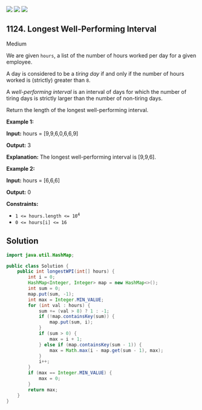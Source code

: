 [![](https://img.shields.io/github/stars/javadev/LeetCode-in-Java?label=Stars&style=flat-square)](https://github.com/javadev/LeetCode-in-Java)
[![](https://img.shields.io/github/forks/javadev/LeetCode-in-Java?label=Fork%20me%20on%20GitHub%20&style=flat-square)](https://github.com/javadev/LeetCode-in-Java/fork)
[![](https://img.shields.io/badge/-LeetCode%20in%20Kotlin-blue?style=flat-square)](https://github.com/javadev/LeetCode-in-Kotlin)

## 1124\. Longest Well-Performing Interval

Medium

We are given `hours`, a list of the number of hours worked per day for a given employee.

A day is considered to be a _tiring day_ if and only if the number of hours worked is (strictly) greater than `8`.

A _well-performing interval_ is an interval of days for which the number of tiring days is strictly larger than the number of non-tiring days.

Return the length of the longest well-performing interval.

**Example 1:**

**Input:** hours = [9,9,6,0,6,6,9]

**Output:** 3

**Explanation:** The longest well-performing interval is [9,9,6].

**Example 2:**

**Input:** hours = [6,6,6]

**Output:** 0

**Constraints:**

*   <code>1 <= hours.length <= 10<sup>4</sup></code>
*   `0 <= hours[i] <= 16`

## Solution

```java
import java.util.HashMap;

public class Solution {
    public int longestWPI(int[] hours) {
        int i = 0;
        HashMap<Integer, Integer> map = new HashMap<>();
        int sum = 0;
        map.put(sum, -1);
        int max = Integer.MIN_VALUE;
        for (int val : hours) {
            sum += (val > 8) ? 1 : -1;
            if (!map.containsKey(sum)) {
                map.put(sum, i);
            }
            if (sum > 0) {
                max = i + 1;
            } else if (map.containsKey(sum - 1)) {
                max = Math.max(i - map.get(sum - 1), max);
            }
            i++;
        }
        if (max == Integer.MIN_VALUE) {
            max = 0;
        }
        return max;
    }
}
```